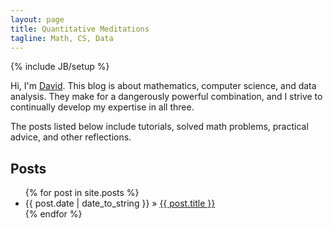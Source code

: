 ```yaml
---
layout: page
title: Quantitative Meditations
tagline: Math, CS, Data
---
```

{% include JB/setup %}


Hi, I'm [David](http://stat.yale.edu/~wdb22). This blog is about mathematics, computer science, and data analysis. They make for a dangerously powerful combination, and I strive to continually develop my expertise in all three.

The posts listed below include tutorials, solved math problems, practical advice, and other reflections.


## Posts

<ul class="posts">
  {% for post in site.posts %}
    <li><span>{{ post.date | date_to_string }}</span> &raquo; <a href="{{ BASE_PATH }}{{ post.url }}">{{ post.title }}</a></li>
  {% endfor %}
</ul>

